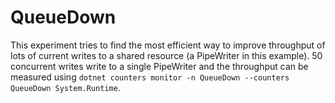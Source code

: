 # QueueDown

This experiment tries to find the most efficient way to improve throughput of lots of current writes to a shared resource (a PipeWriter in this example).
50 concurrent writes write to a single PipeWriter and the throughput can be measured using `dotnet counters monitor -n QueueDown --counters QueueDown System.Runtime`.